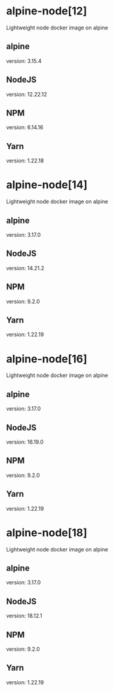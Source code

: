 # alpine-node[12]
Lightweight node docker image on alpine

## alpine
version: 3.15.4

## NodeJS
version: 12.22.12

## NPM
version: 6.14.16

## Yarn
version: 1.22.18

# alpine-node[14]
Lightweight node docker image on alpine

## alpine
version: 3.17.0

## NodeJS
version: 14.21.2

## NPM
version: 9.2.0

## Yarn
version: 1.22.19

# alpine-node[16]
Lightweight node docker image on alpine

## alpine
version: 3.17.0

## NodeJS
version: 16.19.0

## NPM
version: 9.2.0

## Yarn
version: 1.22.19

# alpine-node[18]
Lightweight node docker image on alpine

## alpine
version: 3.17.0

## NodeJS
version: 18.12.1

## NPM
version: 9.2.0

## Yarn
version: 1.22.19
